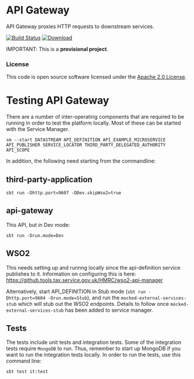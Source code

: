 
# API Gateway

API Gateway proxies HTTP requests to downstream services.

[![Build Status](https://travis-ci.org/hmrc/api-gateway.svg?branch=master)](https://travis-ci.org/hmrc/api-gateway) [ ![Download](https://api.bintray.com/packages/hmrc/releases/api-gateway/images/download.svg) ](https://bintray.com/hmrc/releases/api-gateway/_latestVersion)

IMPORTANT: This is a **provisional project**.

### License

This code is open source software licensed under the [Apache 2.0 License]("http://www.apache.org/licenses/LICENSE-2.0.html").

# Testing API Gateway

There are a number of inter-operating components that are required to be running in order to test the platform locally. Most of these can be started with the Service Manager.

``sm --start DATASTREAM API_DEFINITION API_EXAMPLE_MICROSERVICE API_PUBLISHER SERVICE_LOCATOR THIRD_PARTY_DELEGATED_AUTHORITY API_SCOPE``

In addition, the following need starting from the commandline:

## third-party-application

``sbt run -Dhttp.port=9607 -DDev.skipWso2=true``

## api-gateway

This API, but in Dev mode:

    sbt run -Drun.mode=Dev

## WSO2

This needs setting up and runnng locally since the api-definition service publishes to it. Information on configuring this is here:
    https://github.tools.tax.service.gov.uk/HMRC/wso2-api-manager

Alternatively, start API_DEFINITION in Stub mode (`sbt run -Dhttp.port=9604 -Drun.mode=Stub`), and run the `mocked-external-services-stub` which will stub out the WSO2 endpoints. 
Details to follow once `mocked-external-services-stub` has been added to service manager.

## Tests
The tests include unit tests and integration tests.
Some of the integration tests require `MongoDB` to run.
Thus, remember to start up MongoDB if you want to run the integration tests locally.
In order to run the tests, use this command line:
```
sbt test it:test
```



